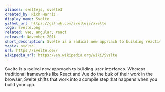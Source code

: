 ```yaml
---
aliases: sveltejs, svelte3
created_by: Rich Harris
display_name: Svelte
github_url: https://github.com/sveltejs/svelte
logo: svelte.png
related: vue, angular, react
released: November 2016
short_description: Svelte is a radical new approach to building reactive user interfaces.
topic: svelte
url: https://svelte.dev/
wikipedia_url: https://en.wikipedia.org/wiki/Svelte
---
```

Svelte is a radical new approach to building user interfaces. Whereas traditional frameworks like React and Vue do the bulk of their work in the browser, Svelte shifts that work into a compile step that happens when you build your app.
